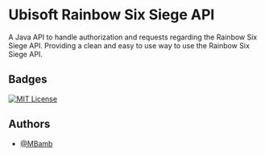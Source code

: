 
# Ubisoft Rainbow Six Siege API

A Java API to handle authorization and requests regarding the Rainbow Six Siege API. Providing a clean and easy to use way to use the Rainbow Six Siege API.


## Badges

[![MIT License](https://img.shields.io/badge/License-MIT-green.svg)](https://choosealicense.com/licenses/mit/)


## Authors

- [@MBamb](https://github.com/MBamb)

